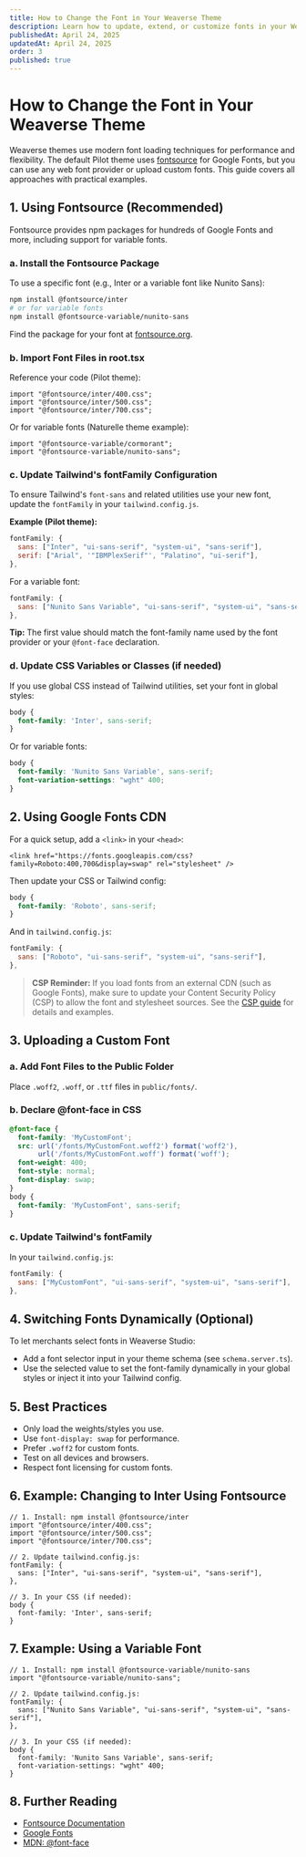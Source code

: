 ```yaml
---
title: How to Change the Font in Your Weaverse Theme
description: Learn how to update, extend, or customize fonts in your Weaverse Hydrogen storefront using Fontsource, Google Fonts, or custom uploads.
publishedAt: April 24, 2025
updatedAt: April 24, 2025
order: 3
published: true
---
```


# How to Change the Font in Your Weaverse Theme

Weaverse themes use modern font loading techniques for performance and flexibility. The default Pilot theme uses [fontsource](https://fontsource.org/) for Google Fonts, but you can use any web font provider or upload custom fonts. This guide covers all approaches with practical examples.

## 1. Using Fontsource (Recommended)

Fontsource provides npm packages for hundreds of Google Fonts and more, including support for variable fonts.

### a. Install the Fontsource Package
To use a specific font (e.g., Inter or a variable font like Nunito Sans):
```sh
npm install @fontsource/inter
# or for variable fonts
npm install @fontsource-variable/nunito-sans
```
Find the package for your font at [fontsource.org](https://fontsource.org/).

### b. Import Font Files in root.tsx
Reference your code (Pilot theme):
```tsx
import "@fontsource/inter/400.css";
import "@fontsource/inter/500.css";
import "@fontsource/inter/700.css";
```
Or for variable fonts (Naturelle theme example):
```tsx
import "@fontsource-variable/cormorant";
import "@fontsource-variable/nunito-sans";
```

### c. Update Tailwind's fontFamily Configuration
To ensure Tailwind's `font-sans` and related utilities use your new font, update the `fontFamily` in your `tailwind.config.js`.

**Example (Pilot theme):**
```js
fontFamily: {
  sans: ["Inter", "ui-sans-serif", "system-ui", "sans-serif"],
  serif: ["Arial", '"IBMPlexSerif"', "Palatino", "ui-serif"],
},
```
For a variable font:
```js
fontFamily: {
  sans: ["Nunito Sans Variable", "ui-sans-serif", "system-ui", "sans-serif"],
},
```
**Tip:** The first value should match the font-family name used by the font provider or your `@font-face` declaration.

### d. Update CSS Variables or Classes (if needed)
If you use global CSS instead of Tailwind utilities, set your font in global styles:
```css
body {
  font-family: 'Inter', sans-serif;
}
```
Or for variable fonts:
```css
body {
  font-family: 'Nunito Sans Variable', sans-serif;
  font-variation-settings: "wght" 400;
}
```

## 2. Using Google Fonts CDN

For a quick setup, add a `<link>` in your `<head>`:
```tsx
<link href="https://fonts.googleapis.com/css?family=Roboto:400,700&display=swap" rel="stylesheet" />
```
Then update your CSS or Tailwind config:
```css
body {
  font-family: 'Roboto', sans-serif;
}
```
And in `tailwind.config.js`:
```js
fontFamily: {
  sans: ["Roboto", "ui-sans-serif", "system-ui", "sans-serif"],
},
```

> **CSP Reminder:**
> If you load fonts from an external CDN (such as Google Fonts), make sure to update your Content Security Policy (CSP) to allow the font and stylesheet sources. See the [CSP guide](/docs/guides/csp.md) for details and examples.

## 3. Uploading a Custom Font

### a. Add Font Files to the Public Folder
Place `.woff2`, `.woff`, or `.ttf` files in `public/fonts/`.

### b. Declare @font-face in CSS
```css
@font-face {
  font-family: 'MyCustomFont';
  src: url('/fonts/MyCustomFont.woff2') format('woff2'),
       url('/fonts/MyCustomFont.woff') format('woff');
  font-weight: 400;
  font-style: normal;
  font-display: swap;
}
body {
  font-family: 'MyCustomFont', sans-serif;
}
```

### c. Update Tailwind's fontFamily
In your `tailwind.config.js`:
```js
fontFamily: {
  sans: ["MyCustomFont", "ui-sans-serif", "system-ui", "sans-serif"],
},
```

## 4. Switching Fonts Dynamically (Optional)

To let merchants select fonts in Weaverse Studio:
- Add a font selector input in your theme schema (see `schema.server.ts`).
- Use the selected value to set the font-family dynamically in your global styles or inject it into your Tailwind config.

## 5. Best Practices
- Only load the weights/styles you use.
- Use `font-display: swap` for performance.
- Prefer `.woff2` for custom fonts.
- Test on all devices and browsers.
- Respect font licensing for custom fonts.

## 6. Example: Changing to Inter Using Fontsource
```tsx
// 1. Install: npm install @fontsource/inter
import "@fontsource/inter/400.css";
import "@fontsource/inter/500.css";
import "@fontsource/inter/700.css";

// 2. Update tailwind.config.js:
fontFamily: {
  sans: ["Inter", "ui-sans-serif", "system-ui", "sans-serif"],
},

// 3. In your CSS (if needed):
body {
  font-family: 'Inter', sans-serif;
}
```

## 7. Example: Using a Variable Font
```tsx
// 1. Install: npm install @fontsource-variable/nunito-sans
import "@fontsource-variable/nunito-sans";

// 2. Update tailwind.config.js:
fontFamily: {
  sans: ["Nunito Sans Variable", "ui-sans-serif", "system-ui", "sans-serif"],
},

// 3. In your CSS (if needed):
body {
  font-family: 'Nunito Sans Variable', sans-serif;
  font-variation-settings: "wght" 400;
}
```

## 8. Further Reading
- [Fontsource Documentation](https://fontsource.org/docs/introduction)
- [Google Fonts](https://fonts.google.com/)
- [MDN: @font-face](https://developer.mozilla.org/en-US/docs/Web/CSS/@font-face)
